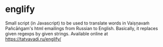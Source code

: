 # englify

Small script (in Javascript) to be used to translate words in Vaiṣṇavaṁ Pañcāṅgam's html emailings from Russian to English.
Basically, it replaces given regexps by given strings.
Available online at <a href="https://tatvavadi.ru/englify/">https://tatvavadi.ru/englify/</a>
